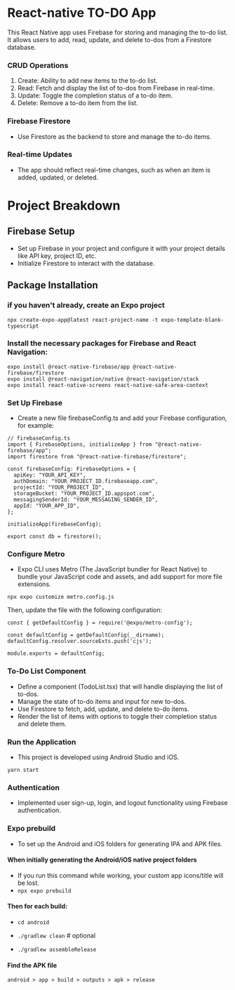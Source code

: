 # React-native TO-DO App

This React Native app uses Firebase for storing and managing the to-do list. It allows users to add, read, update, and delete to-dos from a Firestore database.

### CRUD Operations
1. Create: Ability to add new items to the to-do list.
2. Read: Fetch and display the list of to-dos from Firebase in real-time.
3. Update: Toggle the completion status of a to-do item.
4. Delete: Remove a to-do item from the list.

### Firebase Firestore
- Use Firestore as the backend to store and manage the to-do items.

### Real-time Updates
- The app should reflect real-time changes, such as when an item is added, updated, or deleted.

# Project Breakdown

## Firebase Setup
- Set up Firebase in your project and configure it with your project details like API key, project ID, etc.
- Initialize Firestore to interact with the database.

## Package Installation

### if you haven't already, create an Expo project
```npx create-expo-app@latest react-project-name -t expo-template-blank-typescript```

### Install the necessary packages for Firebase and React Navigation:
```
expo install @react-native-firebase/app @react-native-firebase/firestore
expo install @react-navigation/native @react-navigation/stack
expo install react-native-screens react-native-safe-area-context
```

### Set Up Firebase
- Create a new file firebaseConfig.ts and add your Firebase configuration, for example:
```
// firebaseConfig.ts
import { FirebaseOptions, initializeApp } from "@react-native-firebase/app";
import firestore from "@react-native-firebase/firestore";

const firebaseConfig: FirebaseOptions = {
  apiKey: "YOUR_API_KEY",
  authDomain: "YOUR_PROJECT_ID.firebaseapp.com",
  projectId: "YOUR_PROJECT_ID",
  storageBucket: "YOUR_PROJECT_ID.appspot.com",
  messagingSenderId: "YOUR_MESSAGING_SENDER_ID",
  appId: "YOUR_APP_ID",
};

initializeApp(firebaseConfig);

export const db = firestore();
```
### Configure Metro
- Expo CLI uses Metro (The JavaScript bundler for React Native) to bundle your JavaScript code and assets, and add support for more file extensions.

```
npx expo customize metro.config.js
```
Then, update the file with the following configuration:
```
const { getDefaultConfig } = require('@expo/metro-config');

const defaultConfig = getDefaultConfig(__dirname);
defaultConfig.resolver.sourceExts.push('cjs');

module.exports = defaultConfig;
```

### To-Do List Component
- Define a component (TodoList.tsx) that will handle displaying the list of to-dos.
- Manage the state of to-do items and input for new to-dos.
- Use Firestore to fetch, add, update, and delete to-do items.
- Render the list of items with options to toggle their completion status and delete them.

### Run the Application
- This project is developed using Android Studio and iOS.

```yarn start```

### Authentication
- Implemented user sign-up, login, and logout functionality using Firebase authentication.

### Expo prebuild
- To set up the Android and iOS folders for generating IPA and APK files.

#### When initially generating the Android/iOS native project folders
- If you run this command while working, your custom app icons/title will be lost.
- ```npx expo prebuild```

#### Then for each build:
- ```cd android```

- ```./gradlew clean``` # optional

- ```./gradlew assembleRelease```

#### Find the APK file

```android > app > build > outputs > apk > release```
